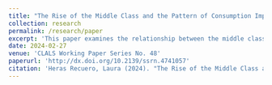 ```yaml
---
title: "The Rise of the Middle Class and the Pattern of Consumption Imports in Latin America"
collection: research
permalink: /research/paper
excerpt: 'This paper examines the relationship between the middle class and the pattern of consumption imports in fifteen Latin American economies over the period 1996-2019, which includes the latest commodity boom. The consumption patterns of the middle class, which are likely to be different from those of lower classes, could be reflected in imports in the case of countries with little diversified productive structures, such as those of Latin America. In the context of highly unequal countries, the middle class might also try to emulate the consumption basket of upper income groups. My results show that the middle class has become the main income group driving both aggregate consumption imports and imports disaggregated by product type, including luxury imports. The estimated coefficients are particularly large for the lower-middle class and in the period of the commodity boom, when this income group expanded most rapidly. The finding that the middle class is the main income group driving imports over the period analyzed is robust to different definitions of the middle class, a different way of treating cross-sectional dependence, and a reduced sample excluding Mexico.'
date: 2024-02-27
venue: 'CLALS Working Paper Series No. 48'
paperurl: 'http://dx.doi.org/10.2139/ssrn.4741057'
citation: 'Heras Recuero, Laura (2024). "The Rise of the Middle Class and the Pattern of Consumption Imports in Latin America". CLALS Working Paper Series No. 48'
---
```


